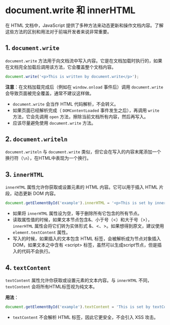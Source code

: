 # document.write 和 innerHTML

在 HTML 文档中，JavaScript 提供了多种方法来动态更新和操作文档内容。了解这些方法的区别和用法对于前端开发者来说非常重要。

## 1. `document.write`

`document.write` 方法用于向文档流中写入内容。它是在文档加载时执行的，如果在文档完全加载后调用该方法，它会覆盖整个文档内容。

```javascript
document.write('<p>This is written by document.write</p>');
```

**注意**：在文档加载完成后（例如在 `window.onload` 事件后）调用 `document.write` 会导致页面被完全覆盖，通常不建议这样做。

- `document.write` 会当作 HTML 代码解析，不会转义。
- 如果页面已经解析完成（ `DOMContentLoaded` 事件发生之后），再调用 `write` 方法，它会先调用 `open` 方法，擦除当前文档所有内容，然后再写入。
- 应该尽量避免使用 `document.write` 方法。

## 2. `document.writeln`

`document.writeln` 与 `document.write` 类似，但它会在写入的内容末尾添加一个换行符（`\n`），在HTML中表现为一个换行。

## 3. `innerHTML`

`innerHTML` 属性允许你获取或设置元素的 HTML 内容。它可以用于插入 HTML 片段，动态更新 DOM 内容。

```javascript
document.getElementById('example').innerHTML = '<p>This is set by innerHTML</p>';
```

- 如果将 `innerHTML` 属性设为空，等于删除所有它包含的所有节点。
- 读取属性值的时候，如果文本节点包含&、小于号（<）和大于号（>），`innerHTML` 属性会将它们转为实体形式 &amp;、&lt;、&gt;。如果想得到原文，建议使用 `element.textContent` 属性。
- 写入的时候，如果插入的文本包含 HTML 标签，会被解析成为节点对象插入 DOM，如果文本之中含有 \<script> 标签，虽然可以生成script节点，但是插入的代码不会执行。

## 4. `textContent`

`textContent` 属性允许你获取或设置元素的文本内容。与 `innerHTML` 不同，`textContent` 会将所有HTML标签视为纯文本。

**用法**：

```javascript
document.getElementById('example').textContent = 'This is set by textContent';
```

- `textContent` 不会解析 HTML 标签，因此它更安全，不会引入 XSS 攻击。
